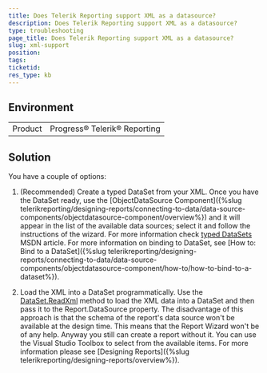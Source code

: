 ```yaml
---
title: Does Telerik Reporting support XML as a datasource?
description: Does Telerik Reporting support XML as a datasource?
type: troubleshooting
page_title: Does Telerik Reporting support XML as a datasource?
slug: xml-support
position: 
tags: 
ticketid: 
res_type: kb
---
```


## Environment
<table>
	<tr>
		<td>Product</td>
		<td>Progress® Telerik® Reporting </td>
	</tr>
</table>

## Solution
You have a couple of options:

1. (Recommended) Create a typed DataSet from your XML. Once you have the DataSet ready, use the [ObjectDataSource Component]({%slug telerikreporting/designing-reports/connecting-to-data/data-source-components/objectdatasource-component/overview%}) and it will appear in the list of the available data sources; select it and follow the instructions of the wizard. For more information check [typed DataSets](https://docs.microsoft.com/en-us/dotnet/framework/data/adonet/dataset-datatable-dataview/typed-datasets) MSDN article. For more information on binding to DataSet, see [How to: Bind to a DataSet]({%slug telerikreporting/designing-reports/connecting-to-data/data-source-components/objectdatasource-component/how-to/how-to-bind-to-a-dataset%}).

2. Load the XML into a DataSet programmatically. Use the [DataSet.ReadXml](https://docs.microsoft.com/en-us/dotnet/api/system.data.dataset.readxml?view=netframework-4.7.2) method to load the XML data into a DataSet and then pass it to the Report.DataSource property. The disadvantage of this approach is that the schema of the report's data source won't be available at the design time. This means that the Report Wizard won't be of any help. Anyway you still can create a report without it. You can use the Visual Studio Toolbox to select from the available items. For more information please see [Designing Reports]({%slug telerikreporting/designing-reports/overview%}).
